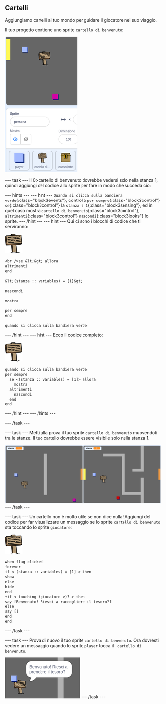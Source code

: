 ## Cartelli

Aggiungiamo cartelli al tuo mondo per guidare il giocatore nel suo viaggio.

Il tuo progetto contiene uno sprite `cartello di benvenuto`:

![screenshot](images/world-sign.png)

\--- task \--- Il 0>cartello di benvenuto</code> dovrebbe vedersi solo nella stanza 1, quindi aggiungi del codice allo sprite per fare in modo che succeda ciò:

\--- hints \--- \--- hint \--- `Quando si clicca sulla bandiera verde`{:class="block3events"}, controlla `per sempre`{:class="block3control"} `se`{:class="block3control"} la `stanza è 1`{:class="block3sensing"}, ed in quel caso mostra `cartello di benvenuto`{:class="block3control"}, `altrimenti`{:class="block3control"} `nascondi`{:class="block3looks"} lo sprite. \--- /hint \--- \--- hint \--- Qui ci sono i blocchi di codice che ti serviranno:

![cartello](images/sign.png)

```blocks3
<br />se &lt;&gt; allora 
altrimenti
end

&lt;(stanza :: variables) = [1]&gt;

nascondi

mostra

per sempre
end

quando si clicca sulla bandiera verde

```

\--- /hint \--- \--- hint \--- Ecco il codice completo:

![cartello](images/sign.png)

```blocks3
quando si clicca sulla bandiera verde
per sempre 
  se <(stanza :: variables) = [1]> allora 
    mostra
  altrimenti 
    nascondi
  end
end
```

\--- /hint \--- \--- /hints \---

\--- /task \---

\--- task \--- Metti alla prova il tuo sprite `cartello di benvenuto` muovendoti tra le stanze. Il tuo cartello dovrebbe essere visibile solo nella stanza 1.

![schermata](images/world-sign-test.png) \--- /task \---

\--- task \--- Un cartello non è molto utile se non dice nulla! Aggiungi del codice per far visualizzare un messaggio se lo sprite `cartello di benvenuto` sta toccando lo sprite `giocatore`:

![cartello](images/sign.png)

```blocks3
when flag clicked
forever
if < (stanza :: variables) = [1] > then
show
else
hide
end
+if < touching (giocatore v)? > then
say [Benvenuto! Riesci a raccogliere il tesoro?]
else
say []
end
end
```

\--- /task \---

\--- task \--- Prova di nuovo il tuo sprite `cartello di benvenuto`. Ora dovresti vedere un messaggio quando lo sprite ` player ` tocca il ` cartello di benvenuto`.

![schermata](images/world-sign-test2.png) \--- /task \---
